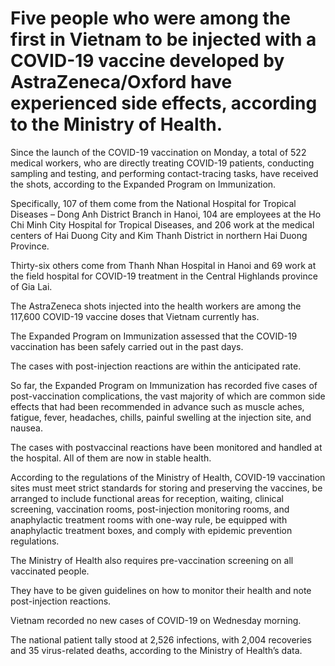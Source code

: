# Five people who were among the first in Vietnam to be injected with a COVID-19 vaccine developed by AstraZeneca/Oxford have experienced side effects, according to the Ministry of Health.

Since the launch of the COVID-19 vaccination on Monday, a total of 522 medical workers, who are directly treating COVID-19 patients, conducting sampling and testing, and performing contact-tracing tasks, have received the shots, according to the Expanded Program on Immunization.

Specifically, 107 of them come from the National Hospital for Tropical Diseases – Dong Anh District Branch in Hanoi, 104 are employees at the Ho Chi Minh City Hospital for Tropical Diseases, and 206 work at the medical centers of Hai Duong City and Kim Thanh District in northern Hai Duong Province.

Thirty-six others come from Thanh Nhan Hospital in Hanoi and 69 work at the field hospital for COVID-19 treatment in the Central Highlands province of Gia Lai.

The AstraZeneca shots injected into the health workers are among the 117,600 COVID-19 vaccine doses that Vietnam currently has.

The Expanded Program on Immunization assessed that the COVID-19 vaccination has been safely carried out in the past days.

The cases with post-injection reactions are within the anticipated rate.


So far, the Expanded Program on Immunization has recorded five cases of post-vaccination complications, the vast majority of which are common side effects that had been recommended in advance such as muscle aches, fatigue, fever, headaches, chills, painful swelling at the injection site, and nausea.

The cases with postvaccinal reactions have been monitored and handled at the hospital. All of them are now in stable health.

According to the regulations of the Ministry of Health, COVID-19 vaccination sites must meet strict standards for storing and preserving the vaccines, be arranged to include functional areas for reception, waiting, clinical screening, vaccination rooms, post-injection monitoring rooms, and anaphylactic treatment rooms with one-way rule, be equipped with anaphylactic treatment boxes, and comply with epidemic prevention regulations.

The Ministry of Health also requires pre-vaccination screening on all vaccinated people.

They have to be given guidelines on how to monitor their health and note post-injection reactions.

Vietnam recorded no new cases of COVID-19 on Wednesday morning.

The national patient tally stood at 2,526 infections, with 2,004 recoveries and 35 virus-related deaths, according to the Ministry of Health’s data.
